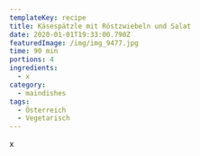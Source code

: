 ```yaml
---
templateKey: recipe
title: Käsespätzle mit Röstzwiebeln und Salat
date: 2020-01-01T19:33:00.790Z
featuredImage: /img/img_9477.jpg
time: 90 min
portions: 4
ingredients:
  - x
category:
  - maindishes
tags:
  - Österreich
  - Vegetarisch
---
```

x
